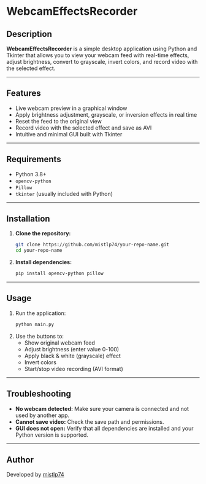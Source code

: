 # WebcamEffectsRecorder

## Description

**WebcamEffectsRecorder** is a simple desktop application using Python and Tkinter that allows you to view your webcam feed with real-time effects, adjust brightness, convert to grayscale, invert colors, and record video with the selected effect.

---

## Features

- Live webcam preview in a graphical window
- Apply brightness adjustment, grayscale, or inversion effects in real time
- Reset the feed to the original view
- Record video with the selected effect and save as AVI
- Intuitive and minimal GUI built with Tkinter

---

## Requirements

- Python 3.8+
- `opencv-python`
- `Pillow`
- `tkinter` (usually included with Python)

---

## Installation

1. **Clone the repository:**
    ```bash
    git clone https://github.com/mistlp74/your-repo-name.git
    cd your-repo-name
    ```

2. **Install dependencies:**
    ```bash
    pip install opencv-python pillow
    ```

---

## Usage

1. Run the application:
    ```bash
    python main.py
    ```
2. Use the buttons to:
    - Show original webcam feed
    - Adjust brightness (enter value 0-100)
    - Apply black & white (grayscale) effect
    - Invert colors
    - Start/stop video recording (AVI format)

---

## Troubleshooting

- **No webcam detected:** Make sure your camera is connected and not used by another app.
- **Cannot save video:** Check the save path and permissions.
- **GUI does not open:** Verify that all dependencies are installed and your Python version is supported.

---

## Author

Developed by [mistlp74](https://github.com/mistlp74)